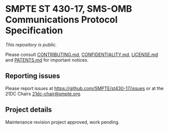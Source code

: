 # SMPTE ST 430-17, SMS-OMB Communications Protocol Specification

_This repository is public._ 

Please consult [CONTRIBUTING.md](./CONTRIBUTING.md), [CONFIDENTIALITY.md](./CONFIDENTIALITY.md), [LICENSE.md](./LICENSE.md) and [PATENTS.md](./PATENTS.md) for important notices.

## Reporting issues

Please report issues at <https://github.com/SMPTE/st430-17/issues> or at the 21DC Chairs <21dc-chair@smpte.org>.

## Project details

Maintenance revision project approved, work pending.
